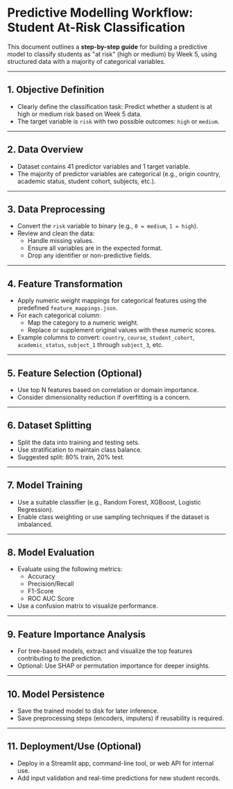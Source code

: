 # Predictive Modelling Workflow: Student At-Risk Classification

This document outlines a **step-by-step guide** for building a predictive model to classify students as "at risk" (high or medium) by Week 5, using structured data with a majority of categorical variables.

---

## 1. **Objective Definition**

- Clearly define the classification task: Predict whether a student is at high or medium risk based on Week 5 data.
- The target variable is `risk` with two possible outcomes: `high` or `medium`.

---

## 2. **Data Overview**

- Dataset contains 41 predictor variables and 1 target variable.
- The majority of predictor variables are categorical (e.g., origin country, academic status, student cohort, subjects, etc.).

---

## 3. **Data Preprocessing**

- Convert the `risk` variable to binary (e.g., `0 = medium`, `1 = high`).
- Review and clean the data:
  - Handle missing values.
  - Ensure all variables are in the expected format.
  - Drop any identifier or non-predictive fields.

---

## 4. **Feature Transformation**

- Apply numeric weight mappings for categorical features using the predefined `feature_mappings.json`.
- For each categorical column:
  - Map the category to a numeric weight.
  - Replace or supplement original values with these numeric scores.
- Example columns to convert: `country`, `course`, `student_cohort`, `academic_status`, `subject_1` through `subject_3`, etc.

---

## 5. **Feature Selection (Optional)**

- Use top N features based on correlation or domain importance.
- Consider dimensionality reduction if overfitting is a concern.

---

## 6. **Dataset Splitting**

- Split the data into training and testing sets.
- Use stratification to maintain class balance.
- Suggested split: 80% train, 20% test.

---

## 7. **Model Training**

- Use a suitable classifier (e.g., Random Forest, XGBoost, Logistic Regression).
- Enable class weighting or use sampling techniques if the dataset is imbalanced.

---

## 8. **Model Evaluation**

- Evaluate using the following metrics:
  - Accuracy
  - Precision/Recall
  - F1-Score
  - ROC AUC Score
- Use a confusion matrix to visualize performance.

---

## 9. **Feature Importance Analysis**

- For tree-based models, extract and visualize the top features contributing to the prediction.
- Optional: Use SHAP or permutation importance for deeper insights.

---

## 10. **Model Persistence**

- Save the trained model to disk for later inference.
- Save preprocessing steps (encoders, imputers) if reusability is required.

---

## 11. **Deployment/Use** (Optional)

- Deploy in a Streamlit app, command-line tool, or web API for internal use.
- Add input validation and real-time predictions for new student records.
